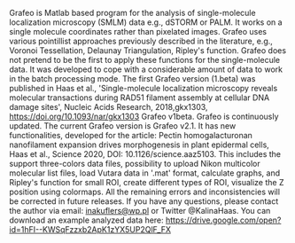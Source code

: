 Grafeo is Matlab based program for the analysis of single-molecule localization microscopy (SMLM) data e.g., dSTORM or PALM. It works on a single molecule coordinates rather than pixelated images. Grafeo uses various pointillist approaches previously described in the literature, e.g., Voronoi Tessellation, Delaunay Triangulation, Ripley's function. Grafeo does not pretend to be the first to apply these functions for the single-molecule data. It was developed to cope with a considerable amount of data to work in the batch processing mode. The first Grafeo version (1.beta) was published in Haas et al., 'Single-molecule localization microscopy reveals molecular transactions during RAD51 filament assembly at cellular DNA damage sites',  Nucleic Acids Research, 2018,gkx1303, https://doi.org/10.1093/nar/gkx1303 Grafeo v1beta. Grafeo is continuously updated. The current Grafeo version is Grafeo v2.1. It has new functionalities, developed for the article: Pectin homogalacturonan nanofilament expansion drives morphogenesis in plant epidermal cells, Haas et al., Science 2020, DOI: 10.1126/science.aaz5103. This includes the support three-colors data files, possibility to upload Nikon multicolor molecular list files, load Vutara data in '.mat' format, calculate graphs, and Ripley's function for small ROI, create different types of ROI, visualize the Z position using colormaps. All the remaining errors and inconsistencies will be corrected in future releases.  If you have any questions, please contact the author via email: inakuflers@wp.pl or Twitter @KalinaHaas. You can download an example analyzed data here: https://drive.google.com/open?id=1hFI--KWSqFzzxb2ApK1zYX5UP2QlF_FX

